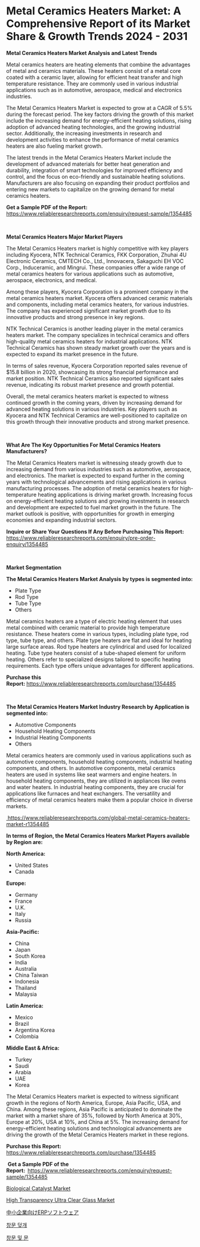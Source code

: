<p><h1>Metal Ceramics Heaters Market: A Comprehensive Report of its Market Share & Growth Trends 2024 - 2031</h1></p><p><strong>Metal Ceramics Heaters Market Analysis and Latest Trends</strong></p>
<p><p>Metal ceramics heaters are heating elements that combine the advantages of metal and ceramics materials. These heaters consist of a metal core coated with a ceramic layer, allowing for efficient heat transfer and high temperature resistance. They are commonly used in various industrial applications such as in automotive, aerospace, medical and electronics industries.</p><p>The Metal Ceramics Heaters Market is expected to grow at a CAGR of 5.5% during the forecast period. The key factors driving the growth of this market include the increasing demand for energy-efficient heating solutions, rising adoption of advanced heating technologies, and the growing industrial sector. Additionally, the increasing investments in research and development activities to enhance the performance of metal ceramics heaters are also fueling market growth.</p><p>The latest trends in the Metal Ceramics Heaters Market include the development of advanced materials for better heat generation and durability, integration of smart technologies for improved efficiency and control, and the focus on eco-friendly and sustainable heating solutions. Manufacturers are also focusing on expanding their product portfolios and entering new markets to capitalize on the growing demand for metal ceramics heaters.</p></p>
<p><strong>Get a Sample PDF of the Report:&nbsp;</strong> <a href="https://www.reliableresearchreports.com/enquiry/request-sample/1354485">https://www.reliableresearchreports.com/enquiry/request-sample/1354485</a></p>
<p>&nbsp;</p>
<p><strong>Metal Ceramics Heaters Major Market Players</strong></p>
<p><p>The Metal Ceramics Heaters market is highly competitive with key players including Kyocera, NTK Technical Ceramics, FKK Corporation, Zhuhai 4U Electronic Ceramics, CMTECH Co., Ltd., Innovacera, Sakaguchi EH VOC Corp., Induceramic, and Mingrui. These companies offer a wide range of metal ceramics heaters for various applications such as automotive, aerospace, electronics, and medical.</p><p>Among these players, Kyocera Corporation is a prominent company in the metal ceramics heaters market. Kyocera offers advanced ceramic materials and components, including metal ceramics heaters, for various industries. The company has experienced significant market growth due to its innovative products and strong presence in key regions.</p><p>NTK Technical Ceramics is another leading player in the metal ceramics heaters market. The company specializes in technical ceramics and offers high-quality metal ceramics heaters for industrial applications. NTK Technical Ceramics has shown steady market growth over the years and is expected to expand its market presence in the future.</p><p>In terms of sales revenue, Kyocera Corporation reported sales revenue of $15.8 billion in 2020, showcasing its strong financial performance and market position. NTK Technical Ceramics also reported significant sales revenue, indicating its robust market presence and growth potential.</p><p>Overall, the metal ceramics heaters market is expected to witness continued growth in the coming years, driven by increasing demand for advanced heating solutions in various industries. Key players such as Kyocera and NTK Technical Ceramics are well-positioned to capitalize on this growth through their innovative products and strong market presence.</p></p>
<p>&nbsp;</p>
<p><strong>What Are The Key Opportunities For Metal Ceramics Heaters Manufacturers?</strong></p>
<p><p>The Metal Ceramics Heaters market is witnessing steady growth due to increasing demand from various industries such as automotive, aerospace, and electronics. The market is expected to expand further in the coming years with technological advancements and rising applications in various manufacturing processes. The adoption of metal ceramics heaters for high-temperature heating applications is driving market growth. Increasing focus on energy-efficient heating solutions and growing investments in research and development are expected to fuel market growth in the future. The market outlook is positive, with opportunities for growth in emerging economies and expanding industrial sectors.</p></p>
<p><strong>Inquire or Share Your Questions If Any Before Purchasing This Report:</strong> <a href="https://www.reliableresearchreports.com/enquiry/pre-order-enquiry/1354485">https://www.reliableresearchreports.com/enquiry/pre-order-enquiry/1354485</a></p>
<p>&nbsp;</p>
<p><strong>Market Segmentation</strong></p>
<p><strong>The Metal Ceramics Heaters Market Analysis by types is segmented into:</strong></p>
<p><ul><li>Plate Type</li><li>Rod Type</li><li>Tube Type</li><li>Others</li></ul></p>
<p><p>Metal ceramics heaters are a type of electric heating element that uses metal combined with ceramic material to provide high temperature resistance. These heaters come in various types, including plate type, rod type, tube type, and others. Plate type heaters are flat and ideal for heating large surface areas. Rod type heaters are cylindrical and used for localized heating. Tube type heaters consist of a tube-shaped element for uniform heating. Others refer to specialized designs tailored to specific heating requirements. Each type offers unique advantages for different applications.</p></p>
<p><strong>Purchase this Report:&nbsp;</strong><a href="https://www.reliableresearchreports.com/purchase/1354485">https://www.reliableresearchreports.com/purchase/1354485</a></p>
<p>&nbsp;</p>
<p><strong>The Metal Ceramics Heaters Market Industry Research by Application is segmented into:</strong></p>
<p><ul><li>Automotive Components</li><li>Household Heating Components</li><li>Industrial Heating Components</li><li>Others</li></ul></p>
<p><p>Metal ceramics heaters are commonly used in various applications such as automotive components, household heating components, industrial heating components, and others. In automotive components, metal ceramics heaters are used in systems like seat warmers and engine heaters. In household heating components, they are utilized in appliances like ovens and water heaters. In industrial heating components, they are crucial for applications like furnaces and heat exchangers. The versatility and efficiency of metal ceramics heaters make them a popular choice in diverse markets.</p></p>
<p><a href="https://www.reliableresearchreports.com/global-metal-ceramics-heaters-market-r1354485">&nbsp;https://www.reliableresearchreports.com/global-metal-ceramics-heaters-market-r1354485</a></p>
<p><strong>In terms of Region, the Metal Ceramics Heaters Market Players available by Region are:</strong></p>
<p>
    <p> <strong> North America: </strong>
        <ul>
            <li>United States</li>
            <li>Canada</li>
        </ul>
        </p> 
    <p> <strong> Europe: </strong>
        <ul>
            <li>Germany</li>
            <li>France</li>
            <li>U.K.</li>
            <li>Italy</li>
            <li>Russia</li>
        </ul>
        </p> 
    <p> <strong> Asia-Pacific: </strong>
        <ul>
            <li>China</li>
            <li>Japan</li>
            <li>South Korea</li>
            <li>India</li>
            <li>Australia</li>
            <li>China Taiwan</li>
            <li>Indonesia</li>
            <li>Thailand</li>
            <li>Malaysia</li>
        </ul>
        </p> 
    <p> <strong> Latin America: </strong>
        <ul>
            <li>Mexico</li>
            <li>Brazil</li>
            <li>Argentina Korea</li>
            <li>Colombia</li>
        </ul>
        </p> 
    <p> <strong> Middle East & Africa: </strong>
        <ul>
            <li>Turkey</li>
            <li>Saudi</li>
            <li>Arabia</li>
            <li>UAE</li>
            <li>Korea</li>
        </ul>
    </p>
    </p>
<p><p>The Metal Ceramics Heaters market is expected to witness significant growth in the regions of North America, Europe, Asia Pacific, USA, and China. Among these regions, Asia Pacific is anticipated to dominate the market with a market share of 35%, followed by North America at 30%, Europe at 20%, USA at 10%, and China at 5%. The increasing demand for energy-efficient heating solutions and technological advancements are driving the growth of the Metal Ceramics Heaters market in these regions.</p></p>
<p><strong>Purchase this Report: </strong><a href="https://www.reliableresearchreports.com/purchase/1354485">https://www.reliableresearchreports.com/purchase/1354485</a></p>
<p>&nbsp;<strong>Get a Sample PDF of the Report:&nbsp;&nbsp;</strong><a href="https://www.reliableresearchreports.com/enquiry/request-sample/1354485">https://www.reliableresearchreports.com/enquiry/request-sample/1354485</a></p>
<p><strong></strong></p>
<p><p><a href="https://issuu.com/reportprime-2/docs/biological-catalyst-market-size-2030.pptx">Biological Catalyst Market</a></p><p><a href="https://funky-papaya-cf4.notion.site/High-Transparency-Ultra-Clear-Glass-Market-Trends-Forecast-and-Competitive-Analysis-to-2031-515d7cf05e6341a48c0e40bc2a4fb8ad">High Transparency Ultra Clear Glass Market</a></p><p><a href="https://github.com/AriMuller2009/Market-Research-Report-List-1/blob/main/758287943894.md">中小企業向けERPソフトウェア</a></p><p><a href="https://github.com/khytkeqagplkzqvh/Market-Research-Report-List-1/blob/main/432744040375.md">창문 덮개</a></p><p><a href="https://github.com/TimmyMann6767/Market-Research-Report-List-1/blob/main/493292040376.md">창문 및 문</a></p></p>